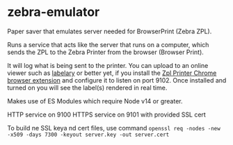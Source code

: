 # zebra-emulator
Paper saver that emulates server needed for BrowserPrint (Zebra ZPL).

Runs a service that acts like the server that runs on a computer, which sends the ZPL to the Zebra Printer from the browser (Browser Print).

It will log what is being sent to the printer.  You can upload to an online viewer such as [labelary](http://labelary.com/viewer.html) or better yet, if you install the [Zpl Printer Chrome browser extension](https://chrome.google.com/webstore/detail/zpl-printer/phoidlklenidapnijkabnfdgmadlcmjo?hl=en-US) and configure it to listen on port 9102. Once installed and turned on you will see the label(s) rendered in real time.

Makes use of ES Modules which require Node v14 or greater.

HTTP service on 9100
HTTPS service on 9101 with provided SSL cert

To build ne SSL keya nd cert files, use command `openssl req -nodes -new -x509 -days 7300 -keyout server.key -out server.cert`